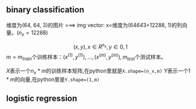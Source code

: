 ## binary classification

维度为(64, 64, 3)的图片 ===> img vector: x=维度为(64*64*3=12288, 1)的列向量。($n_x=12288$)

$$ (x,y), x \in R^{n_x}, y \in {0,1}$$
$m=m_{train}$个训练样本：${(x^{(1)}, y^{(1)}), ..., (x^{(m)}, y^{(m)})}, m_{test}$个测试样本。

$X$表示一个$n_x*m$的训练样本矩阵,在python里就是```X.shape=(n_x,m)```
$Y$表示一个$1*m$的向量,在python里是```Y.shape=(1,m)```

## logistic regression

